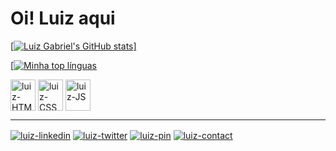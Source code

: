 <h1>Oi! Luiz aqui</h1>
<div>
  <a href="https://github.com/LuizGabrielOp">

  [![Luiz Gabriel's GitHub stats](https://github-readme-stats.vercel.app/api?username=luizgabrielop&theme=merko)]

  [![Minha top línguas](https://github-readme-stats.vercel.app/api/top-langs/?username=luizgabrielop&theme=merko)
  </a>
</div>
<div>
  <img align="center" alt="luiz-HTML" height="50px" width="40px" src="https://cdn.jsdelivr.net/gh/devicons/devicon/icons/html5/html5-plain.svg">
  <img align="center" alt="luiz-CSS" height="50px" width="40px" src="https://cdn.jsdelivr.net/gh/devicons/devicon/icons/css3/css3-plain.svg"> 
  <img align="center" alt="luiz-JS" height="50px" width="40px" src="https://cdn.jsdelivr.net/gh/devicons/devicon/icons/javascript/javascript-plain.svg"> 
</div>
<hr>
<div style="display: inline-block">
  <a href="https://www.linkedin.com/in/luizgabrielortegadiaspaiva-b849a420b/"><img align="center" alt="luiz-linkedin" src="https://img.shields.io/badge/LinkedIn-0077B5?style=for-the-badge&logo=linkedin&logoColor=white"></a>
  <a href="https://twitter.com/usraqua"><img align="center" alt="luiz-twitter" src="https://img.shields.io/badge/Twitter-1DA1F2?style=for-the-badge&logo=twitter&logoColor=white"></a>
  <a href="https://br.pinterest.com/omniscient696/"><img align="center" alt="luiz-pin" src="https://img.shields.io/badge/Pinterest-%23E60023.svg?&style=for-the-badge&logo=Pinterest&logoColor=white"></a>
  <a href="http://api.whatsapp.com/send?phone=5511990034750"><img align="center" alt="luiz-contact" src="https://img.shields.io/badge/WhatsApp-25D366?style=for-the-badge&logo=whatsapp&logoColor=white"></a>
</div>
